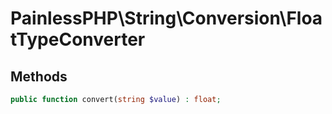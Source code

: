 # PainlessPHP\String\Conversion\FloatTypeConverter



## Methods

```php
public function convert(string $value) : float;
```
